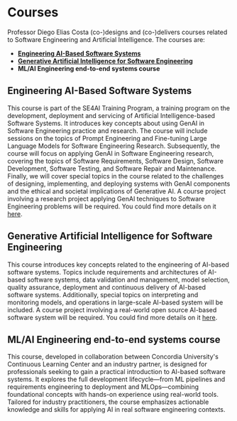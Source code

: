 # Courses


Professor Diego Elias Costa (co-)designs and (co-)delivers courses related to Software Engineering and Artificial Intelligence. The courses are:

- [**Engineering AI-Based Software Systems**](https://github.com/create-se4ai/engineering-ai-systems-course)
- [**Generative Artificial Intelligence for Software Engineering**](https://github.com/REALISELab/GenAI4SE-course)
- **ML/AI Engineering end-to-end systems course**

## Engineering AI-Based Software Systems

This course is part of the SE4AI Training Program, a training program on the development, deployment and servicing of Artificial Intelligence-based Software Systems. It introduces key concepts about using GenAI in Software Engineering practice and research. The course will include sessions on the topics of Prompt Engineering and Fine-tuning Large Language Models for Software Engineering Research. Subsequently, the course will focus on applying GenAI in Software Engineering research, covering the topics of Software Requirements, Software Design, Software Development, Software Testing, and Software Repair and Maintenance. Finally, we will cover special topics in the course related to the challenges of designing, implementing, and deploying systems with GenAI components and the ethical and societal implications of Generative AI. A course project involving a research project applying GenAI techniques to Software Engineering problems will be required.
You could find more details on it [here](https://github.com/create-se4ai/engineering-ai-systems-course).


## Generative Artificial Intelligence for Software Engineering

This course introduces key concepts related to the engineering of AI-based software systems. Topics include requirements and architectures of AI-based software systems, data validation and management, model selection, quality assurance, deployment and continuous delivery of AI-based software systems. Additionally, special topics on interpreting and monitoring models, and operations in large-scale AI-based system will be included. A course project involving a real-world open source AI-based software system will be required.
You could find more details on it [here](https://github.com/REALISELab/GenAI4SE-course).

## ML/AI Engineering end-to-end systems course

This course, developed in collaboration between Concordia University's Continuous Learning Center and an industry partner, is designed for professionals seeking to gain a practical introduction to AI-based software systems. It explores the full development lifecycle—from ML pipelines and requirements engineering to deployment and MLOps—combining foundational concepts with hands-on experience using real-world tools. Tailored for industry practitioners, the course emphasizes actionable knowledge and skills for applying AI in real software engineering contexts.